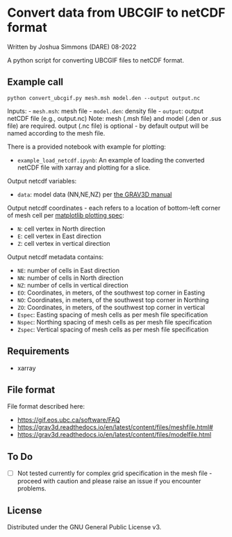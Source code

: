 # Convert data from UBCGIF to netCDF format
Written by Joshua Simmons (DARE) 08-2022

A python script for converting UBCGIF files to netCDF format.

## Example call 
`python convert_ubcgif.py mesh.msh model.den --output output.nc`

Inputs:
    - `mesh.msh`: mesh file
    - `model.den`: density file
    - `output`: output netCDF file (e.g., output.nc)
Note:
mesh (.msh file) and model (.den or .sus file) are required. output (.nc file) is optional - by default output will be named according to the mesh file.

There is a provided notebook with example for plotting:

- `example_load_netcdf.ipynb`: An example of loading the converted netCDF file with xarray and plotting for a slice.

Output netcdf variables:
- `data`: model data (NN,NE,NZ) per [the GRAV3D manual](https://grav3d.readthedocs.io/en/latest/content/files/modelfile.html)

Output netcdf coordinates - each refers to a location of bottom-left corner of mesh cell per [matplotlib plotting spec](https://matplotlib.org/stable/api/_as_gen/matplotlib.pyplot.pcolor.html):
- `N`: cell vertex in North direction
- `E`: cell vertex in East direction
- `Z`: cell vertex in vertical direction

Output netcdf metadata contains:
- `NE`: number of cells in East direction
- `NN`: number of cells in North direction
- `NZ`: number of cells in vertical direction
- `EO`: Coordinates, in meters, of the southwest top corner in Easting
- `NO`: Coordinates, in meters, of the southwest top corner in Northing
- `ZO`: Coordinates, in meters, of the southwest top corner in vertical
- `Espec`: Easting spacing of mesh cells as per mesh file specification
- `Nspec`: Northing spacing of mesh cells as per mesh file specification
- `Zspec`: Vertical spacing of mesh cells as per mesh file specification
  
## Requirements
- xarray

## File format
File format described here:

- https://gif.eos.ubc.ca/software/FAQ
- https://grav3d.readthedocs.io/en/latest/content/files/meshfile.html#
- https://grav3d.readthedocs.io/en/latest/content/files/modelfile.html

## To Do
- [ ] Not tested currently for complex grid specification in the mesh file - proceed with caution and please raise an issue if you encounter problems.

## License
Distributed under the GNU General Public License v3.
